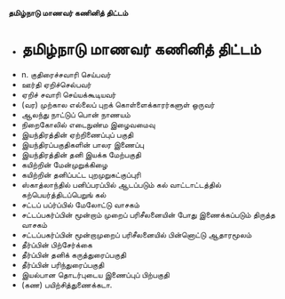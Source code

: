 **தமிழ்நாடு மாணவர் கணினித் திட்டம்**
- # தமிழ்நாடு மாணவர் கணினித் திட்டம்
- n. குதிரைச்சவாரி செய்பவர்
- ஊர்தி ஏறிச்செல்பவர்
- ஏறிச் சவாரி செய்யக்கூடியவர்
- (வர) முற்கால எல்லைப் புறக் கொள்ளைக்காரர்களுள் ஒருவர்
- ஆலந்து நாட்டுப் பொன் நாணயம்
- நிறைகோலில் எடைநுண்ம இழைவமைவு
- இயந்திரத்தின் ஏற்றிணைப்புப் பகுதி
- இயந்திரப்பகுதிகளின் பாலர இணைப்பு
- இயந்திரத்தின் தனி இயக்க மேற்பகுதி
- கயிற்றின் மேன்முறுக்கிழை
- கயிற்றின் தனிப்பட்ட புறமுறுகட்குப்புரி
- ஸ்காத்லாந்தில் பனிப்பரப்பில் ஆடப்படும் கல் வாட்டாட்டத்தில் கற்பெயர்த்திடப்பெறுங் கல்
- சட்டப் பப்ர்ப்பில் மேலோட்டு வாசகம்
- சட்டப்பகர்ப்பின் மூன்றாம் முறைப் பரிசீலனையின் போது இணைக்கப்படும் திருத்த வாசகம்
- சட்டப்பகர்ப்பின் மூன்றாமுறைப் பரிசீலனையில் பின்னொட்டு ஆதாரமூலம்
- தீர்ப்பின் பிற்சேர்க்கை
- தீர்ப்பின் தனிக் கருத்துரைப்பகுதி
- தீர்ப்பின் பரிந்துரைப்பகுதி
- இயல்பான தொடர்புடைய இணைப்புப் பிற்பகுதி
- (கண) பயிற்சித்துணைக்கடா.

